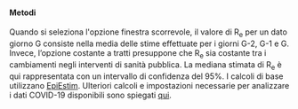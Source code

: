<h4>Metodi</h4>

Quando si seleziona l'opzione finestra scorrevole, il valore di R<sub>e</sub> per un dato giorno G consiste nella media delle stime effettuate per i giorni G-2, G-1 e G. Invece, l’opzione costante a tratti presuppone che R<sub>e</sub> sia costante tra i cambiamenti negli interventi di sanità pubblica. La mediana stimata di R<sub>e</sub> è qui rappresentata con un intervallo di confidenza del 95%.
I calcoli di base utilizzano [EpiEstim](https://academic.oup.com/aje/article/178/9/1505/89262). Ulteriori calcoli e impostazioni necessarie per analizzare i dati COVID-19 disponibili sono spiegati [qui](https://smw.ch/article/doi/smw.2020.20271).
